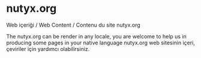 # nutyx.org
Web içeriği / Web Content / Contenu du  site nutyx.org

The nutyx.org can be render in any locale, you are welcome to help us in producing some pages in your native language
nutyx.org web sitesinin içeri, çeviriler için yardımcı olabilirsiniz.
